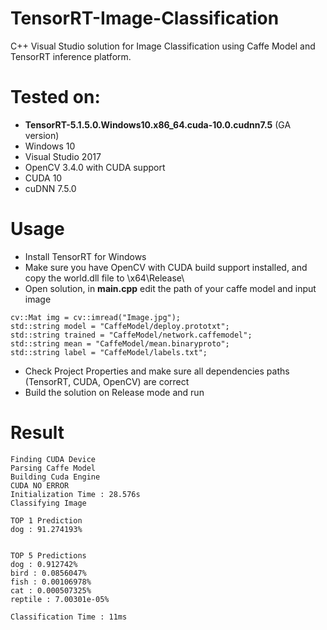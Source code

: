 # TensorRT-Image-Classification
C++ Visual Studio solution for Image Classification using Caffe Model and TensorRT inference platform.

# Tested on:
 - **TensorRT-5.1.5.0.Windows10.x86_64.cuda-10.0.cudnn7.5** (GA version)
 - Windows 10
 - Visual Studio 2017
 - OpenCV 3.4.0 with CUDA support
 - CUDA 10
 - cuDNN 7.5.0
 
# Usage
 - Install TensorRT for Windows
 - Make sure you have OpenCV with CUDA build support installed, and copy the world.dll file to \x64\Release\
 - Open solution, in **main.cpp** edit the path of your caffe model and input image
```
cv::Mat img = cv::imread("Image.jpg");
std::string model = "CaffeModel/deploy.prototxt";
std::string trained = "CaffeModel/network.caffemodel";
std::string mean = "CaffeModel/mean.binaryproto";
std::string label = "CaffeModel/labels.txt";
```
 - Check Project Properties and make sure all dependencies paths (TensorRT, CUDA, OpenCV) are correct
 - Build the solution on Release mode and run

# Result
```
Finding CUDA Device
Parsing Caffe Model
Building Cuda Engine
CUDA NO ERROR
Initialization Time : 28.576s
Classifying Image

TOP 1 Prediction
dog : 91.274193%


TOP 5 Predictions
dog : 0.912742%
bird : 0.0856047%
fish : 0.00106978%
cat : 0.000507325%
reptile : 7.00301e-05%

Classification Time : 11ms
```
